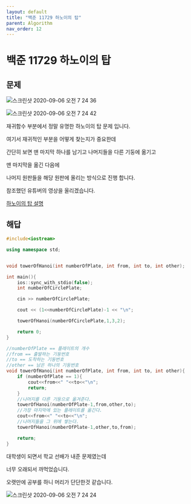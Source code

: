 ```yaml
---
layout: default
title: "백준 11729 하노이의 탑"
parent: Algorithm
nav_order: 12
---
```


# 백준 11729 하노이의 탑

## 문제

![스크린샷 2020-09-06 오전 7 24 36](https://user-images.githubusercontent.com/16849874/92314467-b2ea5280-f012-11ea-9b0b-2b6d9735e253.png)

![스크린샷 2020-09-06 오전 7 24 42](https://user-images.githubusercontent.com/16849874/92314468-b4b41600-f012-11ea-98a2-0d88988e9ad0.png)

재귀함수 부분에서 정말 유명한 하노이의 탑 문제 입니다.

여기서 재귀적인 부분을 어떻게 찾는지가 중요한데

간단히 보면 맨 마지막 하나를 남기고 나머지들을 다른 기둥에 옮기고

맨 마지막을 옮긴 다음에

나머지 원판들을 해당 원판에 올리는 방식으로 진행 합니다.

참조했던 유튜버의 영상을 올리겠습니다.

[하노이의 탑 설명](https://www.youtube.com/watch?v=aPYE0anPZqI)

## 해답

```C++
#include<iostream>

using namespace std;


void towerOfHanoi(int numberOfPlate, int from, int to, int other);

int main(){
    ios::sync_with_stdio(false);
    int numberOfCirclePlate;

    cin >> numberOfCirclePlate;

    cout << (1<<numberOfCirclePlate)-1 << "\n";

    towerOfHanoi(numberOfCirclePlate,1,3,2);

    return 0;
}

//numberOfPlate == 플레이트의 개수
//from == 출발하는 기둥번호
//to == 도착하는 기둥번호
//other == 남은 하나의 기둥번호
void towerOfHanoi(int numberOfPlate, int from, int to, int other){
    if (numberOfPlate == 1){
        cout<<from<<" "<<to<<"\n";
        return;
    }
    //나머지를 다른 기둥으로 옮겨준다.
    towerOfHanoi(numberOfPlate-1,from,other,to);
    //가장 마지막에 있는 플레이트를 옮긴다.
    cout<<from<<" "<<to<<"\n";
    //나머지들을 그 위에 쌓는다.
    towerOfHanoi(numberOfPlate-1,other,to,from);

    return;
}
```

대학생이 되면서 학교 선배가 내준 문제였는데

너무 오래되서 까먹었습니다.

오랫만에 공부를 하니 머리가 단단한것 같습니다.

![스크린샷 2020-09-06 오전 7 24 24](https://user-images.githubusercontent.com/16849874/92314469-b5e54300-f012-11ea-9448-eb234c0adb99.png)
